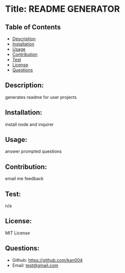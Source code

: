 

  # Title: README GENERATOR

  ## Table of Contents
  - [Description](#description)
  - [Installation](#installation)
  - [Usage](#usage)
  - [Contribution](#contribution)
  - [Test](#test)
  - [License](#license)
  - [Questions](#questions)

  ## Description: 
  generates readme for user projects

  ## Installation: 
  install node and inquirer

  ## Usage: 
  answer prompted questions

  ## Contribution: 
  email me feedback

  ## Test: 
  n/a

  ## License: 
  MIT License

  ## Questions:
  - Github: https://github.com/kan004
  - Email: test@gmail.com


  